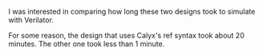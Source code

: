 I was interested in comparing how long these two designs took to simulate with Verilator.

For some reason, the design that uses Calyx's ref syntax took about 20 minutes. The other one took
less than 1 minute. 